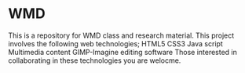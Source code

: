 # WMD
This is a repository for WMD class and research material. 
This project involves the following web technologies;
HTML5
CSS3
Java script 
Multimedia content
GIMP-Imagine editing software
Those interested in collaborating in these technologies you are welocme.
